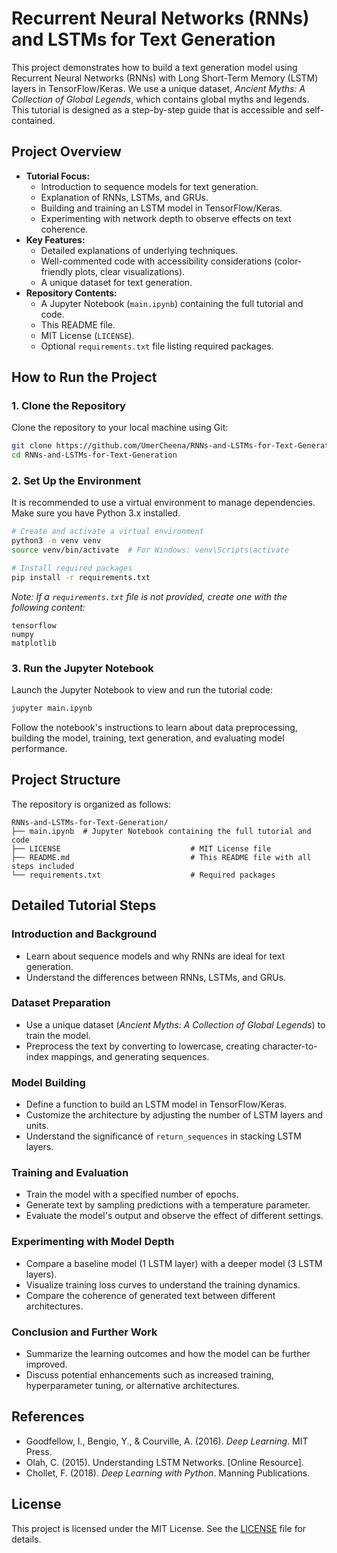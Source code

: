 # Recurrent Neural Networks (RNNs) and LSTMs for Text Generation

This project demonstrates how to build a text generation model using Recurrent Neural Networks (RNNs) with Long Short-Term Memory (LSTM) layers in TensorFlow/Keras. We use a unique dataset, *Ancient Myths: A Collection of Global Legends*, which contains global myths and legends. This tutorial is designed as a step-by-step guide that is accessible and self-contained.

## Project Overview

- **Tutorial Focus:** 
  - Introduction to sequence models for text generation.
  - Explanation of RNNs, LSTMs, and GRUs.
  - Building and training an LSTM model in TensorFlow/Keras.
  - Experimenting with network depth to observe effects on text coherence.
- **Key Features:**
  - Detailed explanations of underlying techniques.
  - Well-commented code with accessibility considerations (color-friendly plots, clear visualizations).
  - A unique dataset for text generation.
- **Repository Contents:**
  - A Jupyter Notebook (`main.ipynb`) containing the full tutorial and code.
  - This README file.
  - MIT License (`LICENSE`).
  - Optional `requirements.txt` file listing required packages.

## How to Run the Project

### 1. Clone the Repository

Clone the repository to your local machine using Git:

```bash
git clone https://github.com/UmerCheena/RNNs-and-LSTMs-for-Text-Generation.git
cd RNNs-and-LSTMs-for-Text-Generation
```

### 2. Set Up the Environment

It is recommended to use a virtual environment to manage dependencies. Make sure you have Python 3.x installed.

```bash
# Create and activate a virtual environment
python3 -m venv venv
source venv/bin/activate  # For Windows: venv\Scripts\activate

# Install required packages
pip install -r requirements.txt
```

*Note: If a `requirements.txt` file is not provided, create one with the following content:*

```text
tensorflow
numpy
matplotlib
```

### 3. Run the Jupyter Notebook

Launch the Jupyter Notebook to view and run the tutorial code:

```bash
jupyter main.ipynb
```

Follow the notebook's instructions to learn about data preprocessing, building the model, training, text generation, and evaluating model performance.

## Project Structure

The repository is organized as follows:

```
RNNs-and-LSTMs-for-Text-Generation/
├── main.ipynb  # Jupyter Notebook containing the full tutorial and code
├── LICENSE                             # MIT License file
├── README.md                           # This README file with all steps included
└── requirements.txt                    # Required packages
```

## Detailed Tutorial Steps

### Introduction and Background

- Learn about sequence models and why RNNs are ideal for text generation.
- Understand the differences between RNNs, LSTMs, and GRUs.

### Dataset Preparation

- Use a unique dataset (*Ancient Myths: A Collection of Global Legends*) to train the model.
- Preprocess the text by converting to lowercase, creating character-to-index mappings, and generating sequences.

### Model Building

- Define a function to build an LSTM model in TensorFlow/Keras.
- Customize the architecture by adjusting the number of LSTM layers and units.
- Understand the significance of `return_sequences` in stacking LSTM layers.

### Training and Evaluation

- Train the model with a specified number of epochs.
- Generate text by sampling predictions with a temperature parameter.
- Evaluate the model's output and observe the effect of different settings.

### Experimenting with Model Depth

- Compare a baseline model (1 LSTM layer) with a deeper model (3 LSTM layers).
- Visualize training loss curves to understand the training dynamics.
- Compare the coherence of generated text between different architectures.

### Conclusion and Further Work

- Summarize the learning outcomes and how the model can be further improved.
- Discuss potential enhancements such as increased training, hyperparameter tuning, or alternative architectures.

## References

- Goodfellow, I., Bengio, Y., & Courville, A. (2016). *Deep Learning*. MIT Press.
- Olah, C. (2015). Understanding LSTM Networks. [Online Resource].
- Chollet, F. (2018). *Deep Learning with Python*. Manning Publications.

## License

This project is licensed under the MIT License. See the [LICENSE](LICENSE) file for details.
